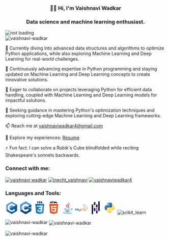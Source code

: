 
<h3 align="center">👩‍💻 Hi, I'm Vaishnavi Wadkar</h3>
<h3 align="center">Data science and machine learning enthusiast.</h3>
<img src="https://img.freepik.com/free-vector/flat-design-young-girl-programmer-working_23-2148267156.jpg?w=740&t=st=1713373494~exp=1713374094~hmac=a4c0ba855bd7826a532c87409adfdbc90a66f74e830393319c27c896a3177468" alt="not loading"width="400";
<p align="left"> <img src="https://komarev.com/ghpvc/?username=vaishnavi-wadkar&label=Profile%20views&color=0e75b6&style=flat" alt="vaishnavi-wadkar" /> </p>

🔭 Currently diving into advanced data structures and algorithms to optimize Python applications, while also exploring Machine Learning and Deep Learning for real-world challenges.

🌱 Continuously advancing expertise in Python programming and staying updated on Machine Learning and Deep Learning concepts to create innovative solutions.

👯 Eager to collaborate on projects leveraging Python for efficient data handling, coupled with Machine Learning and Deep Learning models for impactful solutions.

🤝 Seeking guidance in mastering Python's optimization techniques and exploring cutting-edge Machine Learning and Deep Learning frameworks.

📫 Reach me at vaishnaviwadkar4@gmail.com

📄 Explore my experiences: [Resume](https://drive.google.com/file/d/1PilD_97cqlb0ZiLoDZLjTRflR0oSg0Kn/view)

⚡ Fun fact: I can solve a Rubik's Cube blindfolded while reciting Shakespeare's sonnets backwards.

<h3 align="left">Connect with me:</h3>
<p align="left">
<a href="https://linkedin.com/in/vaishnavi-wadkar" target="blank"><img align="center" src="https://raw.githubusercontent.com/rahuldkjain/github-profile-readme-generator/master/src/images/icons/Social/linked-in-alt.svg" alt="vaishnavi wadkar" height="30" width="40" /></a>
<a href="https://instagram.com/inecht_vaishnavi" target="blank"><img align="center" src="https://raw.githubusercontent.com/rahuldkjain/github-profile-readme-generator/master/src/images/icons/Social/instagram.svg" alt="inecht_vaishnavi" height="30" width="40" /></a>
<a href="https://www.hackerrank.com/vaishnaviwadkar4" target="blank"><img align="center" src="https://raw.githubusercontent.com/rahuldkjain/github-profile-readme-generator/master/src/images/icons/Social/hackerrank.svg" alt="vaishnaviwadkar4" height="30" width="40" /></a>
</p>

<h3 align="left">Languages and Tools:</h3>
<p align="left"> 
<img src="https://raw.githubusercontent.com/devicons/devicon/master/icons/c/c-original.svg" alt="c" width="40" height="40"/> 
<img src="https://raw.githubusercontent.com/devicons/devicon/master/icons/cplusplus/cplusplus-original.svg" alt="cplusplus" width="40" height="40"/> 
<img src="https://raw.githubusercontent.com/devicons/devicon/master/icons/css3/css3-original-wordmark.svg" alt="css3" width="40" height="40"/> 
<img src="https://raw.githubusercontent.com/devicons/devicon/master/icons/html5/html5-original-wordmark.svg" alt="html5" width="40" height="40"/> 
<img src="https://raw.githubusercontent.com/devicons/devicon/master/icons/java/java-original.svg" alt="java" width="40" height="40"/> 
<img src="https://raw.githubusercontent.com/devicons/devicon/master/icons/mysql/mysql-original-wordmark.svg" alt="mysql" width="40" height="40"/> 
<img src="https://raw.githubusercontent.com/devicons/devicon/2ae2a900d2f041da66e950e4d48052658d850630/icons/pandas/pandas-original.svg" alt="pandas" width="40" height="40"/> 
<img src="https://raw.githubusercontent.com/devicons/devicon/master/icons/python/python-original.svg" alt="python" width="40" height="40"/> 
<img src="https://upload.wikimedia.org/wikipedia/commons/0/05/Scikit_learn_logo_small.svg" alt="scikit_learn" width="40" height="40"/> 
</p>

<p><img align="left" src="https://github-readme-stats.vercel.app/api/top-langs?username=vaishnavi-wadkar&show_icons=true&locale=en&layout=compact" alt="vaishnavi-wadkar" /></p>

<p>&nbsp;<img align="center" src="https://github-readme-stats.vercel.app/api?username=vaishnavi-wadkar&show_icons=true&locale=en" alt="vaishnavi-wadkar" /></p>

<p><img align="center" src="https://github-readme-streak-stats.herokuapp.com/?user=vaishnavi-wadkar&" alt="vaishnavi-wadkar" /></p>
